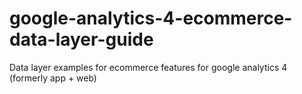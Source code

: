 # google-analytics-4-ecommerce-data-layer-guide
Data layer examples for ecommerce features for google analytics 4 (formerly app + web)
